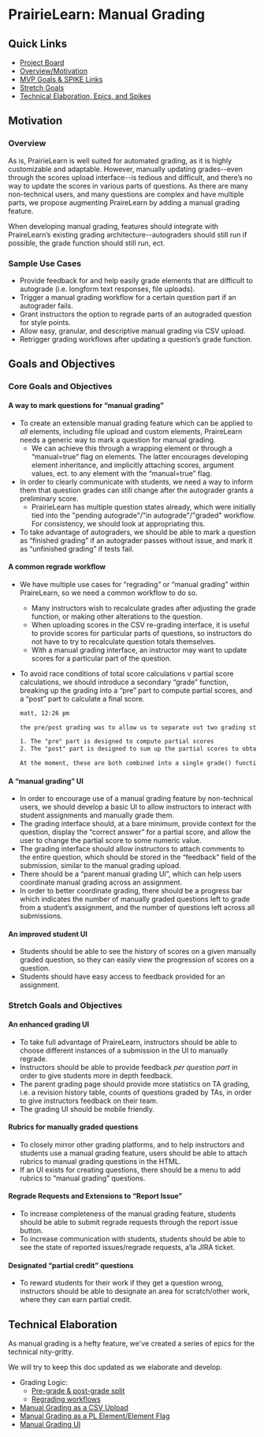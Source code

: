 # PrairieLearn: Manual Grading

## Quick Links

- [Project Board](https://github.com/PrairieLearn/PrairieLearn/projects/9)
- [Overview/Motivation](##Motivation)
- [MVP Goals & SPIKE Links](###Core-Goals-and-Objectives)
- [Stretch Goals](###Stretch-Goals-and-Objectives)
- [Technical Elaboration, Epics, and Spikes](###Technical-Elaboration)

## Motivation

### Overview

As is, PrairieLearn is well suited for automated grading, as it is highly customizable and adaptable. However, manually updating grades--even through the scores upload interface--is tedious and difficult, and there’s no way to update the scores in various parts of questions. As there are many non-technical users, and many questions are complex and have multiple parts, we propose augmenting PraireLearn by adding a manual grading feature.

When developing manual grading, features should integrate with PraireLearn’s existing grading architecture--autograders should still run if possible, the grade function should still run, ect.

### Sample Use Cases

- Provide feedback for and help easily grade elements that are difficult to autograde (i.e. longform text responses, file uploads).
- Trigger a manual grading workflow for a certain question part if an autograder fails.
- Grant instructors the option to regrade parts of an autograded question for style points.
- Allow easy, granular, and descriptive manual grading via CSV upload.
- Retrigger grading workflows after updating a question’s grade function.

## Goals and Objectives

### Core Goals and Objectives

#### **A way to mark questions for “manual grading”**

- To create an extensible manual grading feature which can be applied to _all_ elements, including file upload and custom elements, PraireLearn needs a generic way to mark a question for manual grading.
  - We can achieve this through a wrapping element or through a “manual=true” flag on elements. The latter encourages developing element inheritance, and implicitly attaching scores, argument values, ect. to any element with the “manual=true” flag.
- In order to clearly communicate with students, we need a way to inform them that question grades can still change after the autograder grants a preliminary score.
  - PrairieLearn has multiple question states already, which were initially tied into the "pending autograde"/"in autograde"/"graded" workflow. For consistency, we should look at appropriating this.
- To take advantage of autograders, we should be able to mark a question as “finished grading” if an autograder passes without issue, and mark it as “unfinished grading” if tests fail.

#### **A common regrade** **workflow**

- We have multiple use cases for “regrading” or “manual grading” within PraireLearn, so we need a common workflow to do so.
  - Many instructors wish to recalculate grades after adjusting the grade function, or making other alterations to the question.
  - When uploading scores in the CSV re-grading interface, it is useful to provide scores for particular parts of questions, so instructors do not have to try to recalculate question totals themselves.
  - With a manual grading interface, an instructor may want to update scores for a particular part of the question.
- To avoid race conditions of total score calculations v partial score calculations, we should introduce a secondary “grade” function, breaking up the grading into a “pre” part to compute partial scores, and a “post” part to calculate a final score.

  ```txt
  matt, 12:26 pm

  the pre/post grading was to allow us to separate out two grading stages:

  1. The "pre" part is designed to compute partial scores
  2. The "post" part is designed to sum up the partial scores to obtain the total scores.

  At the moment, these are both combined into a single grade() function. But if we seperate them then we can insert manual grading between these two stages
  ```

#### **A “manual grading” UI**

- In order to encourage use of a manual grading feature by non-technical users, we should develop a basic UI to allow instructors to interact with student assignments and manually grade them.
- The grading interface should, at a bare minimum, provide context for the question, display the “correct answer” for a partial score, and allow the user to change the partial score to some numeric value.
- The grading interface should allow instructors to attach comments to the entire question, which should be stored in the “feedback” field of the submission, similar to the manual grading upload.
- There should be a “parent manual grading UI”, which can help users coordinate manual grading across an assignment.
- In order to better coordinate grading, there should be a progress bar which indicates the number of manually graded questions left to grade from a student’s assignment, and the number of questions left across all submissions.

#### **An improved student UI**

- Students should be able to see the history of scores on a given manually graded question, so they can easily view the progression of scores on a question.
- Students should have easy access to feedback provided for an assignment.

### Stretch Goals and Objectives

#### **An enhanced grading UI**

- To take full advantage of PraireLearn, instructors should be able to choose different instances of a submission in the UI to manually regrade.
- Instructors should be able to provide feedback _per question part_ in order to give students more in depth feedback.
- The parent grading page should provide more statistics on TA grading, i.e. a revision history table, counts of questions graded by TAs, in order to give instructors feedback on their team.
- The grading UI should be mobile friendly.

#### **Rubrics for manually graded questions**

- To closely mirror other grading platforms, and to help instructors and students use a manual grading feature, users should be able to attach rubrics to manual grading questions in the HTML.
- If an UI exists for creating questions, there should be a menu to add rubrics to “manual grading” questions.

#### **Regrade Requests and Extensions to “Report Issue”**

- To increase completeness of the manual grading feature, students should be able to submit regrade requests through the report issue button.
- To increase communication with students, students should be able to see the state of reported issues/regrade requests, a’la JIRA ticket.

#### **Designated “partial credit” questions**

- To reward students for their work if they get a question wrong, instructors should be able to designate an area for scratch/other work, where they can earn partial credit.

## Technical Elaboration

As manual grading is a hefty feature, we've created a series of epics for the technical nity-gritty.

We will try to keep this doc updated as we elaborate and develop.

- Grading Logic:
  - [Pre-grade & post-grade split](https://github.com/PrairieLearn/PrairieLearn/projects/9#card-45186965)
  - [Regrading workflows](https://github.com/PrairieLearn/PrairieLearn/projects/9#card-45180056)
- [Manual Grading as a CSV Upload](https://github.com/PrairieLearn/PrairieLearn/projects/9#card-45181673)
- [Manual Grading as a PL Element/Element Flag](https://github.com/PrairieLearn/PrairieLearn/projects/9#card-45179860)
- [Manual Grading UI](https://github.com/PrairieLearn/PrairieLearn/projects/9#card-45179927)
